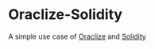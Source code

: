 
# Oraclize-Solidity

A simple use case of [Oraclize](http://www.oraclize.it/) and [Solidity](http://solidity.readthedocs.io/)